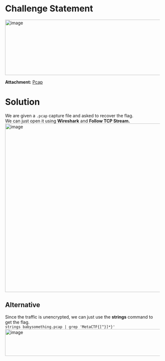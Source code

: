 # Challenge Statement
<img width="1112" height="180" alt="image" src="https://github.com/user-attachments/assets/0ae772c3-2fe8-4ecc-a8ca-39c92eb742ac" />

**Attachment:** [Pcap](https://github.com/harishkannan05/MetaCTF-Writeups/blob/b2af664ac06cd0a0570adf58f7a06c252c1fd9e2/August/Attachments/babysomething.pcap)

# Solution
We are given a `.pcap` capture file and asked to recover the flag.  
We can just open it using **Wireshark** and **Follow TCP Stream.**  
<img width="1273" height="547" alt="image" src="https://github.com/user-attachments/assets/04bd385a-2a9c-4df3-aee1-3c707bf0aba5" />


## Alternative
Since the traffic is unencrypted, we can just use the **strings** command to get the flag.  
```strings babysomething.pcap | grep 'MetaCTF{[^}]*}'```  
<img width="1015" height="87" alt="image" src="https://github.com/user-attachments/assets/84040962-9800-45c9-b6c3-2a2227fc8aec" />

